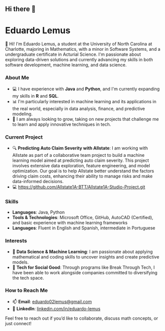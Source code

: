 ## Hi there 👋


# Eduardo Lemus

👋 Hi! I'm Eduardo Lemus, a student at the University of North Carolina at Charlotte, majoring in Mathematics, with a minor in Software Systems, and a undergraduate certificate in Acturial Science. I'm passionate about exploring data-driven solutions and currently advancing my skills in both software development, machine learning, and data science.

### About Me

- 💻 I have experience with **Java** and **Python**, and I'm currently expanding my skills in **R** and **SQL**.
- 📊 I'm particularly interested in machine learning and its applications in the real world, especially in data analysis, finance, and predictive modeling.
- 🌱 I am always looking to grow, taking on new projects that challenge me to learn and apply innovative techniques in tech.

### Current Project

- 🔍 **Predicting Auto Claim Severity with Allstate**: I am working with Allstate as part of a collaborative team project to build a machine learning model aimed at predicting auto claim severity. This project involves extensive data exploration, feature engineering, and model optimization. Our goal is to help Allstate better understand the factors driving claim costs, enhancing their ability to manage risks and make data-informed decisions.
- 💻 https://github.com/Allstate1A-BTT/Allstate1A-Studio-Project.git

### Skills

- **Languages**: Java, Python
- **Tools & Technologies**: Microsoft Office, GitHub, AutoCAD (Certified), and basic experience with machine learning frameworks
- **Languages**: Fluent in English and Spanish, intermediate in Portuguese

### Interests

- 🔢 **Data Science & Machine Learning**: I am passionate about applying mathematical and coding skills to uncover insights and create predictive models.
- 💼 **Tech for Social Good**: Through programs like Break Through Tech, I have been able to work alongside companies committed to diversifying the tech space.

### How to Reach Me

- 📫 **Email**: [eduardo02lemus@gmail.com](mailto:eduardo02lemus@gmail.com)  
- 💼 **LinkedIn**: [linkedin.com/in/eduardo-lemus](https://www.linkedin.com/in/eduardo-lemus-223fff/)

Feel free to reach out if you’d like to collaborate, discuss math concepts, or just connect!


